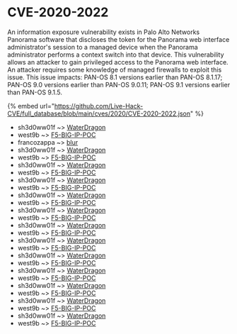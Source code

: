 # CVE-2020-2022

An information exposure vulnerability exists in Palo Alto Networks Panorama software that discloses the token for the Panorama web interface administrator's session to a managed device when the Panorama administrator performs a context switch into that device. This vulnerability allows an attacker to gain privileged access to the Panorama web interface. An attacker requires some knowledge of managed firewalls to exploit this issue. This issue impacts: PAN-OS 8.1 versions earlier than PAN-OS 8.1.17; PAN-OS 9.0 versions earlier than PAN-OS 9.0.11; PAN-OS 9.1 versions earlier than PAN-OS 9.1.5.

{% embed url="https://github.com/Live-Hack-CVE/full_database/blob/main/cves/2020/CVE-2020-2022.json" %}


* sh3d0ww01f ~> [WaterDragon](https://www.alice-snow.ru/2020/database/cve-2020-2022/waterdragon-sh3d0ww01f)
* west9b ~> [F5-BIG-IP-POC](https://www.alice-snow.ru/2020/database/cve-2020-2022/f5-big-ip-poc-west9b)
* francozappa ~> [blur](https://www.alice-snow.ru/2020/database/cve-2020-2022/blur-francozappa)
* sh3d0ww01f ~> [WaterDragon](https://www.alice-snow.ru/2020/database/cve-2020-2022/waterdragon-sh3d0ww01f)
* west9b ~> [F5-BIG-IP-POC](https://www.alice-snow.ru/2020/database/cve-2020-2022/f5-big-ip-poc-west9b)
* sh3d0ww01f ~> [WaterDragon](https://www.alice-snow.ru/2020/database/cve-2020-2022/waterdragon-sh3d0ww01f)
* west9b ~> [F5-BIG-IP-POC](https://www.alice-snow.ru/2020/database/cve-2020-2022/f5-big-ip-poc-west9b)
* sh3d0ww01f ~> [WaterDragon](https://www.alice-snow.ru/2020/database/cve-2020-2022/waterdragon-sh3d0ww01f)
* west9b ~> [F5-BIG-IP-POC](https://www.alice-snow.ru/2020/database/cve-2020-2022/f5-big-ip-poc-west9b)
* sh3d0ww01f ~> [WaterDragon](https://www.alice-snow.ru/2020/database/cve-2020-2022/waterdragon-sh3d0ww01f)
* west9b ~> [F5-BIG-IP-POC](https://www.alice-snow.ru/2020/database/cve-2020-2022/f5-big-ip-poc-west9b)
* sh3d0ww01f ~> [WaterDragon](https://www.alice-snow.ru/2020/database/cve-2020-2022/waterdragon-sh3d0ww01f)
* west9b ~> [F5-BIG-IP-POC](https://www.alice-snow.ru/2020/database/cve-2020-2022/f5-big-ip-poc-west9b)
* sh3d0ww01f ~> [WaterDragon](https://www.alice-snow.ru/2020/database/cve-2020-2022/waterdragon-sh3d0ww01f)
* west9b ~> [F5-BIG-IP-POC](https://www.alice-snow.ru/2020/database/cve-2020-2022/f5-big-ip-poc-west9b)
* sh3d0ww01f ~> [WaterDragon](https://www.alice-snow.ru/2020/database/cve-2020-2022/waterdragon-sh3d0ww01f)
* west9b ~> [F5-BIG-IP-POC](https://www.alice-snow.ru/2020/database/cve-2020-2022/f5-big-ip-poc-west9b)
* sh3d0ww01f ~> [WaterDragon](https://www.alice-snow.ru/2020/database/cve-2020-2022/waterdragon-sh3d0ww01f)
* west9b ~> [F5-BIG-IP-POC](https://www.alice-snow.ru/2020/database/cve-2020-2022/f5-big-ip-poc-west9b)
* sh3d0ww01f ~> [WaterDragon](https://www.alice-snow.ru/2020/database/cve-2020-2022/waterdragon-sh3d0ww01f)
* west9b ~> [F5-BIG-IP-POC](https://www.alice-snow.ru/2020/database/cve-2020-2022/f5-big-ip-poc-west9b)
* sh3d0ww01f ~> [WaterDragon](https://www.alice-snow.ru/2020/database/cve-2020-2022/waterdragon-sh3d0ww01f)
* west9b ~> [F5-BIG-IP-POC](https://www.alice-snow.ru/2020/database/cve-2020-2022/f5-big-ip-poc-west9b)
* sh3d0ww01f ~> [WaterDragon](https://www.alice-snow.ru/2020/database/cve-2020-2022/waterdragon-sh3d0ww01f)
* west9b ~> [F5-BIG-IP-POC](https://www.alice-snow.ru/2020/database/cve-2020-2022/f5-big-ip-poc-west9b)
* sh3d0ww01f ~> [WaterDragon](https://www.alice-snow.ru/2020/database/cve-2020-2022/waterdragon-sh3d0ww01f)
* west9b ~> [F5-BIG-IP-POC](https://www.alice-snow.ru/2020/database/cve-2020-2022/f5-big-ip-poc-west9b)